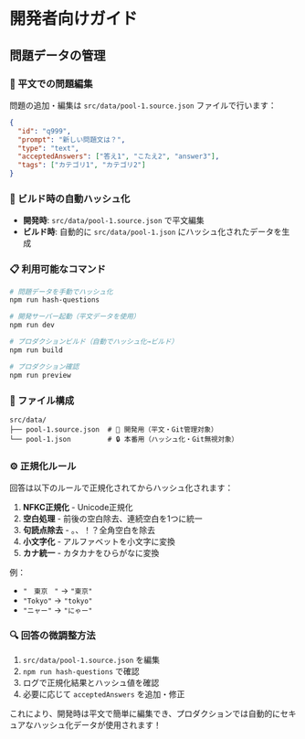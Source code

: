 # 開発者向けガイド

## 問題データの管理

### 📝 平文での問題編集

問題の追加・編集は `src/data/pool-1.source.json` ファイルで行います：

```json
{
  "id": "q999",
  "prompt": "新しい問題文は？",
  "type": "text",
  "acceptedAnswers": ["答え1", "こたえ2", "answer3"],
  "tags": ["カテゴリ1", "カテゴリ2"]
}
```

### 🔧 ビルド時の自動ハッシュ化

- **開発時**: `src/data/pool-1.source.json` で平文編集
- **ビルド時**: 自動的に `src/data/pool-1.json` にハッシュ化されたデータを生成

### 📋 利用可能なコマンド

```bash
# 問題データを手動でハッシュ化
npm run hash-questions

# 開発サーバー起動（平文データを使用）
npm run dev

# プロダクションビルド（自動でハッシュ化→ビルド）
npm run build

# プロダクション確認
npm run preview
```

### 📁 ファイル構成

```
src/data/
├── pool-1.source.json  # 📝 開発用（平文・Git管理対象）
└── pool-1.json         # 🔒 本番用（ハッシュ化・Git無視対象）
```

### ⚙️ 正規化ルール

回答は以下のルールで正規化されてからハッシュ化されます：

1. **NFKC正規化** - Unicode正規化
2. **空白処理** - 前後の空白除去、連続空白を1つに統一
3. **句読点除去** - 。、！？全角空白を除去
4. **小文字化** - アルファベットを小文字に変換
5. **カナ統一** - カタカナをひらがなに変換

例：
- `"　東京　"` → `"東京"`
- `"Tokyo"` → `"tokyo"`
- `"ニャー"` → `"にゃー"`

### 🔍 回答の微調整方法

1. `src/data/pool-1.source.json` を編集
2. `npm run hash-questions` で確認
3. ログで正規化結果とハッシュ値を確認
4. 必要に応じて `acceptedAnswers` を追加・修正

これにより、開発時は平文で簡単に編集でき、プロダクションでは自動的にセキュアなハッシュ化データが使用されます！